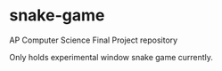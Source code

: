# snake-game

AP Computer Science Final Project repository

Only holds experimental window snake game currently.
